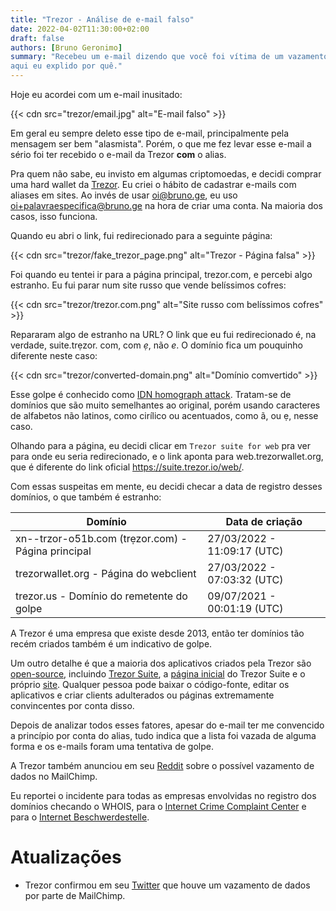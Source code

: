 ```yaml
---
title: "Trezor - Análise de e-mail falso"
date: 2022-04-02T11:30:00+02:00
draft: false
authors: [Bruno Geronimo]
summary: "Recebeu um e-mail dizendo que você foi vítima de um vazamento? O e-mail é falso, e 
aqui eu explido por quê."
---
```

Hoje eu acordei com um e-mail inusitado:

{{< cdn src="trezor/email.jpg" alt="E-mail falso" >}}

Em geral eu sempre deleto esse tipo de e-mail, principalmente pela mensagem ser bem "alasmista".
Porém, o que me fez levar esse e-mail a sério foi ter recebido o e-mail da Trezor **com** o alias.

Pra quem não sabe, eu invisto em algumas criptomoedas, e decidi comprar uma hard wallet da 
[Trezor](https://trezor.io). Eu criei o hábito de cadastrar e-mails com aliases em sites. Ao 
invés de usar oi@bruno.ge, eu uso oi+palavraespecifica@bruno.ge na hora de criar uma conta. Na 
maioria dos casos, isso funciona.

Quando eu abri o link, fui redirecionado para a seguinte página:

{{< cdn src="trezor/fake_trezor_page.png" alt="Trezor - Página falsa" >}}

Foi quando eu tentei ir para a página principal, trezor.com, e percebi algo estranho. Eu fui 
parar num site russo que vende belíssimos cofres:

{{< cdn src="trezor/trezor.com.png" alt="Site russo com belíssimos cofres" >}}

Repararam algo de estranho na URL? O link que eu fui redirecionado é, na verdade, suite.trẹzor.
com, com *ẹ*, não *e*. O domínio fica um pouquinho diferente neste caso:

{{< cdn src="trezor/converted-domain.png" alt="Domínio comvertido" >}}

Esse golpe é conhecido como [IDN homograph attack](https://en.wikipedia.org/wiki/IDN_homograph_attack).
Tratam-se de domínios que são muito semelhantes ao original, porém usando caracteres de 
alfabetos não latinos, como cirílico ou acentuados, como ã, ou ẹ, nesse caso.

Olhando para a página, eu decidi clicar em `Trezor suite for web` pra ver para onde eu seria 
redirecionado, e o link aponta para web.trezorwallet.org, que é diferente do link oficial 
https://suite.trezor.io/web/.

Com essas suspeitas em mente, eu decidi checar a data de registro desses domínios, o que também 
é estranho:

| Domínio                                              | Data de criação             |
|------------------------------------------------------| --------------------------- |
| xn--trzor-o51b.com (trẹzor.com) - Página principal   | 27/03/2022 - 11:09:17 (UTC) |
| trezorwallet.org - Página do webclient               | 27/03/2022 - 07:03:32 (UTC) |
| trezor.us - Domínio do remetente do golpe            | 09/07/2021 - 00:01:19 (UTC) |

A Trezor é uma empresa que existe desde 2013, então ter domínios tão recém criados também é um 
indicativo de golpe.

Um outro detalhe é que a maioria dos aplicativos criados pela Trezor são 
[open-source](https://github.com/trezor), 
incluindo [Trezor Suite](https://github.com/trezor/trezor-suite), 
a [página inicial](https://github.com/trezor/trezor-suite/tree/develop/packages/suite-web-landing) 
do Trezor Suite e o próprio [site](https://github.com/trezor/trezor-suite/tree/develop/packages/suite-web).
Qualquer pessoa pode baixar o código-fonte, editar os aplicativos e criar clients adulterados ou 
páginas extremamente convincentes por conta disso.

Depois de analizar todos esses fatores, apesar do e-mail ter me convencido a princípio por conta 
do alias, tudo indica que a lista foi vazada de alguma forma e os e-mails foram uma tentativa de 
golpe.

A Trezor também anunciou em seu [Reddit](https://www.reddit.com/r/TREZOR/comments/tv5yn9/we_are_investigating_a_potential_data_breach_of/) 
sobre o possível vazamento de dados no MailChimp.

Eu reportei o incidente para todas as empresas envolvidas no registro dos domínios checando o 
WHOIS, para o 
[Internet Crime Complaint Center](https://www.ic3.gov/) e para o 
[Internet Beschwerdestelle](https://www.internet-beschwerdestelle.de/en/index.html).

# Atualizações

* Trezor confirmou em seu [Twitter](https://twitter.com/Trezor/status/1510558771944333312) que 
  houve um vazamento de dados por parte de MailChimp.